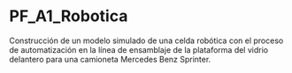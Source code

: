 # PF_A1_Robotica
Construcción de un modelo simulado de una celda robótica con el proceso de automatización en la línea de ensamblaje de la plataforma del vidrio delantero para una camioneta Mercedes Benz Sprinter.
